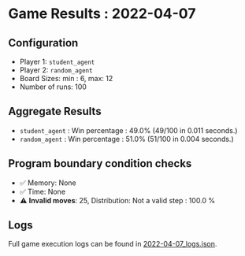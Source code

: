 
# Game Results : 2022-04-07


 ## Configuration 

 - Player 1: `student_agent`
 - Player 2: `random_agent`
 - Board Sizes: min : 6, max: 12
 - Number of runs: 100


 ## Aggregate Results 

 - `student_agent` : Win percentage : 49.0% (49/100 in 0.011 seconds.)
 - `random_agent` : Win percentage : 51.0% (51/100 in 0.004 seconds.)


 ## Program boundary condition checks 

 - :white_check_mark: Memory: None
 - :white_check_mark: Time: None
 - :warning: **Invalid moves**: 25, Distribution: Not a valid step : 100.0 %


 ## Logs 

 Full game execution logs can be found in [2022-04-07_logs.json](2022-04-07_logs.json).


